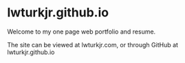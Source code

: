 # lwturkjr.github.io

Welcome to my one page web portfolio and resume.

The site can be viewed at lwturkjr.com, or through GitHub at lwturkjr.github.io
